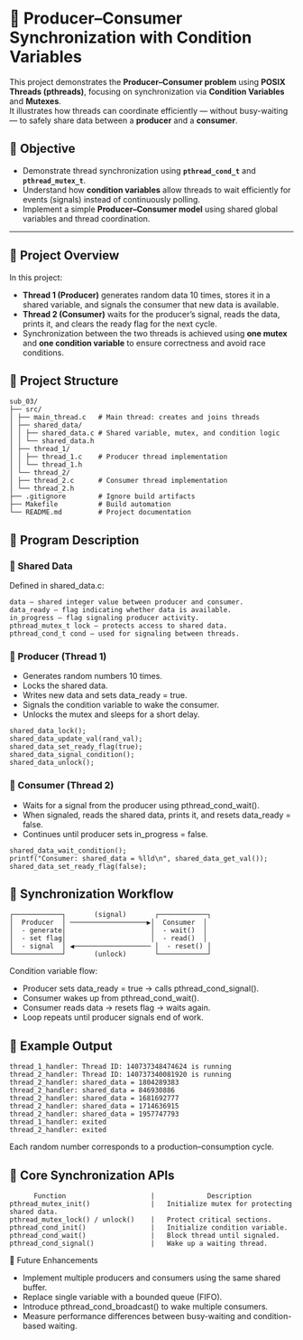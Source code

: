 # 🧵 Producer–Consumer Synchronization with Condition Variables

This project demonstrates the **Producer–Consumer problem** using **POSIX Threads (pthreads)**, focusing on synchronization via **Condition Variables** and **Mutexes**.  
It illustrates how threads can coordinate efficiently — without busy-waiting — to safely share data between a **producer** and a **consumer**.

## 🎯 Objective

- Demonstrate thread synchronization using **`pthread_cond_t`** and **`pthread_mutex_t`**.  
- Understand how **condition variables** allow threads to wait efficiently for events (signals) instead of continuously polling.  
- Implement a simple **Producer–Consumer model** using shared global variables and thread coordination.

---

## 🧩 Project Overview

In this project:
- **Thread 1 (Producer)** generates random data 10 times, stores it in a shared variable, and signals the consumer that new data is available.  
- **Thread 2 (Consumer)** waits for the producer’s signal, reads the data, prints it, and clears the ready flag for the next cycle.  
- Synchronization between the two threads is achieved using **one mutex** and **one condition variable** to ensure correctness and avoid race conditions.

## 📁 Project Structure
```
sub_03/
├── src/
│ ├── main_thread.c   # Main thread: creates and joins threads
│ ├── shared_data/
│ │ ├── shared_data.c # Shared variable, mutex, and condition logic
│ │ └── shared_data.h
│ ├── thread_1/
│ │ ├── thread_1.c    # Producer thread implementation
│ │ └── thread_1.h
│ └── thread_2/
│ ├── thread_2.c      # Consumer thread implementation
│ └── thread_2.h
├── .gitignore        # Ignore build artifacts
├── Makefile          # Build automation
└── README.md         # Project documentation
```

## 🧠 Program Description
### 🔸 Shared Data

Defined in shared_data.c:

```
data – shared integer value between producer and consumer.
data_ready – flag indicating whether data is available.
in_progress – flag signaling producer activity.
pthread_mutex_t lock – protects access to shared data.
pthread_cond_t cond – used for signaling between threads.
```

### 🔸 Producer (Thread 1)

- Generates random numbers 10 times.
- Locks the shared data.
- Writes new data and sets data_ready = true.
- Signals the condition variable to wake the consumer.
- Unlocks the mutex and sleeps for a short delay.

```
shared_data_lock();
shared_data_update_val(rand_val);
shared_data_set_ready_flag(true);
shared_data_signal_condition();
shared_data_unlock();
```

### 🔸 Consumer (Thread 2)

- Waits for a signal from the producer using pthread_cond_wait().
- When signaled, reads the shared data, prints it, and resets data_ready = false.
- Continues until producer sets in_progress = false.

```
shared_data_wait_condition();
printf("Consumer: shared_data = %lld\n", shared_data_get_val());
shared_data_set_ready_flag(false);
```

## 🧩 Synchronization Workflow

```
┌────────────┐       (signal)       ┌────────────┐
│  Producer  │ ───────────────────▶│  Consumer  │
│  - generate│                     │  - wait()  │
│  - set flag│                     │  - read()  │
│  - signal  │ ◀─────────────────── │  - reset() │
└────────────┘       (unlock)       └────────────┘
```

Condition variable flow:
- Producer sets data_ready = true → calls pthread_cond_signal().
- Consumer wakes up from pthread_cond_wait().
- Consumer reads data → resets flag → waits again.
- Loop repeats until producer signals end of work.

## 🧩 Example Output

```
thread_1_handler: Thread ID: 140737348474624 is running
thread_2_handler: Thread ID: 140737340081920 is running
thread_2_handler: shared_data = 1804289383
thread_2_handler: shared_data = 846930886
thread_2_handler: shared_data = 1681692777
thread_2_handler: shared_data = 1714636915
thread_2_handler: shared_data = 1957747793
thread_1_handler: exited
thread_2_handler: exited
```

Each random number corresponds to a production–consumption cycle.

## 🔧 Core Synchronization APIs
```
      Function	                   |             Description
pthread_mutex_init()	           |   Initialize mutex for protecting shared data.
pthread_mutex_lock() / unlock()	   |   Protect critical sections.
pthread_cond_init()	               |   Initialize condition variable.
pthread_cond_wait()	               |   Block thread until signaled.
pthread_cond_signal()	           |   Wake up a waiting thread.
```

🚀 Future Enhancements

- Implement multiple producers and consumers using the same shared buffer.
- Replace single variable with a bounded queue (FIFO).
- Introduce pthread_cond_broadcast() to wake multiple consumers.
- Measure performance differences between busy-waiting and condition-based waiting.
